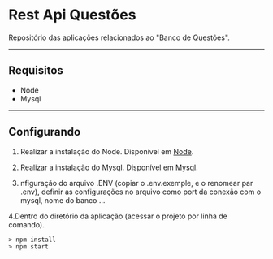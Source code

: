 # Rest Api Questões

Repositório das aplicações relacionados ao "Banco de Questões".

-------------------------------------------------------------------------------

## Requisitos

 - Node
 - Mysql

-------------------------------------------------------------------------------

 ## Configurando

 1. Realizar a instalação do Node.
Disponível em [Node](https://nodejs.org/pt-br/).  

 2. Realizar a instalação do Mysql.
Disponível em [Mysql](https://www.mysql.com/downloads/).

 3. nfiguração do arquivo .ENV (copiar o .env.exemple, e o renomear par .env), definir as configurações no arquivo como port da conexão com o mysql, nome do banco ...
  
 4.Dentro do diretório da aplicação (acessar o projeto por linha de comando).
    
    > npm install 
    > npm start
